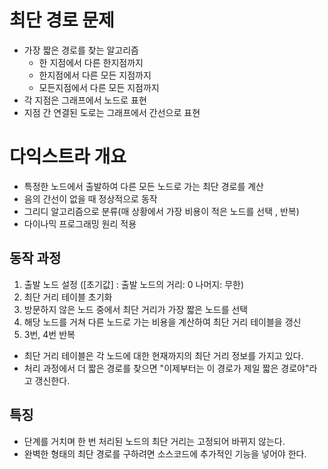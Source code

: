 # 최단 경로 문제
- 가장 짧은 경로를 찾는 알고리즘
  - 한 지점에서 다른 한지점까지
  - 한지점에서 다른 모든 지점까지
  - 모든지점에서 다른 모든 지점까지
- 각 지점은 그래프에서 노드로 표현
- 지점 간 연결된 도로는 그래프에서 간선으로 표현

# 다익스트라 개요
- 특정한 노드에서 출발하여 다른 모든 노드로 가는 최단 경로를 계산
- 음의 간선이 없을 때 정상적으로 동작
- 그리디 알고리즘으로 분류(매 상황에서 가장 비용이 적은 노드를 선택 , 반복)
- 다이나믹 프로그래밍 원리 적용

## 동작 과정
1. 출발 노드 설정 ([초기값] : 출발 노드의 거리: 0 나머지: 무한)
2. 최단 거리 테이블 초기화
3. 방문하지 않은 노드 중에서 최단 거리가 가장 짧은 노드를 선택
4. 해당 노드를 거쳐 다른 노드로 가는 비용을 계산하여 최단 거리 테이블을 갱신
5. 3번, 4번 반복

- 최단 거리 테이블은 각 노드에 대한 현재까지의 최단 거리 정보를 가지고 있다.
- 처리 과정에서 더 짧은 경로를 찾으면 "이제부터는 이 경로가 제일 짧은 경로야"라고 갱신한다.

## 특징
- 단계를 거치며 한 번 처리된 노드의 최단 거리는 고정되어 바뀌지 않는다.
- 완벽한 형태의 최단 경로를 구하려면 소스코드에 추가적인 기능을 넣어야 한다.